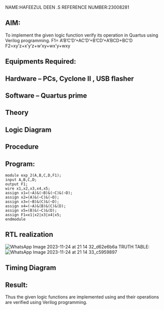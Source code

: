 NAME:HAFEEZUL DEEN .S
REFERENCE NUMBER:23008281
 
## AIM:
To implement the given logic function verify its operation in Quartus using Verilog programming.
 F1= A’B’C’D’+AC’D’+B’CD’+A’BCD+BC’D
F2=xy’z+x’y’z+w’xy+wx’y+wxy
 
 
 
## Equipments Required:
## Hardware – PCs, Cyclone II , USB flasher
## Software – Quartus prime


## Theory
 

## Logic Diagram
## Procedure
## Program:
```
module exp_2(A,B,C,D,F1);
input A,B,C,D;
output F1;
wire x1,x2,x3,x4,x5;
assign x1=(~A)&(~B)&(~C)&(~D);
assign x2=(A)&(~C)&(~D);
assign x3=(~B)&(C)&(~D);
assign x4=(~A)&(B)&(C)&(D);
assign x5=(B)&(~C)&(D);
assign F1=x1|x2|x3|x4|x5;
endmodule
```
## RTL realization
![WhatsApp Image 2023-11-24 at 21 14 32_d62e6b6a](https://github.com/Hafeezuldeen/Experiment--02-Implementation-of-combinational-logic-/assets/144979314/117e5d3b-33bb-4f4b-b712-1f1b7d0e0a64)
TRUTH TABLE:![WhatsApp Image 2023-11-24 at 21 14 33_c5959897](https://github.com/Hafeezuldeen/Experiment--02-Implementation-of-combinational-logic-/assets/144979314/82d469bc-98e8-45f5-a969-42fa063b435c)



## Timing Diagram
## Result:
Thus the given logic functions are implemented using  and their operations are verified using Verilog programming.
